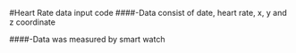 #Heart Rate data input code
####-Data consist of date, heart rate, x, y and z coordinate

####-Data was measured by smart watch


